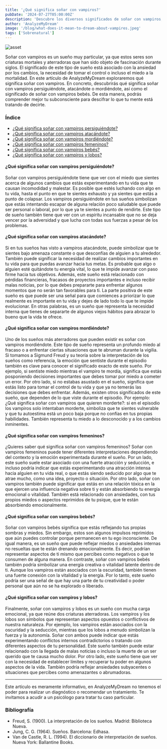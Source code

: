 ```yaml
---
title: '¿Qué significa soñar con vampiros?'
pubDate: '2024-07-27T05:00:00Z'
description: 'Descubre los diversos significados de soñar con vampiros, desde acecho y ataque hasta otros simbolismos.'
author: 'AnalyzeMyDream'
image: '/blog/what-does-it-mean-to-dream-about-vampires.jpeg'
tags: ['Sobrenatural']
---
```


![asset](/blog/what-does-it-mean-to-dream-about-vampires.jpeg)

Soñar con vampiros es un sueño muy particular, ya que estos seres son criaturas mortales y aterradoras que han sido objeto de fascinación durante siglos. El significado de este tipo de sueño está asociado con la ansiedad por los cambios, la necesidad de tomar el control o incluso el miedo a la mortalidad. En este artículo de AnalyzeMyDream exploraremos qué significa soñar con vampiros. En concreto, descubrirás qué significa soñar con vampiros persiguiéndote, atacándote o mordiéndote, así como el significado de soñar con vampiros bebés. De esta manera, podrás comprender mejor tu subconsciente para descifrar lo que tu mente está tratando de decirte.

### Índice

- [¿Qué significa soñar con vampiros persiguiéndote?](#qué-significa-soñar-con-vampiros-persiguiéndote)
- [¿Qué significa soñar con vampiros atacándote?](#qué-significa-soñar-con-vampiros-atacándote)
- [¿Qué significa soñar con vampiros mordiéndote?](#qué-significa-soñar-con-vampiros-mordiéndote)
- [¿Qué significa soñar con vampiros femeninos?](#qué-significa-soñar-con-vampiros-femeninos)
- [¿Qué significa soñar con vampiros bebés?](#qué-significa-soñar-con-vampiros-bebés)
- [¿Qué significa soñar con vampiros y lobos?](#qué-significa-soñar-con-vampiros-y-lobos)

#### ¿Qué significa soñar con vampiros persiguiéndote?

Soñar con vampiros persiguiéndote tiene que ver con el miedo que sientes acerca de algunos cambios que estás experimentando en tu vida que te causan incomodidad y malestar. Es posible que estés luchando con algo en tu vida, hasta el punto en que te sientes exhausto y ya sientes que estás a punto de colapsar. Los vampiros persiguiéndote en tus sueños simbolizan que estás intentando escapar de alguna relación poco saludable que puede ser personal o laboral, por lo que ya te sientes a punto de rendirte. Este tipo de sueño también tiene que ver con un espíritu incansable que no se deja vencer por la adversidad y que lucha con todas sus fuerzas a pesar de los problemas.

#### ¿Qué significa soñar con vampiros atacándote?

Si en tus sueños has visto a vampiros atacándote, puede simbolizar que te sientes bajo amenaza constante o que desconfías de alguien a tu alrededor. También puede significar la necesidad de realizar cambios importantes en tu vida para que puedas avanzar hacia tus metas. Es probable que algo o alguien esté quitándote tu energía vital, lo que te impide avanzar con paso firme hacia tus objetivos. Además, este sueño está relacionado con pérdidas financieras, fracasos de proyectos importantes e incluso recibir malas noticias, por lo que debes prepararte para enfrentar algunos momentos que no serán tan favorables para ti. La parte positiva de este sueño es que puede ser una señal para que comiences a priorizar lo que realmente es importante en tu vida y dejes de lado todo lo que te impide evolucionar. En otras palabras, es un sueño que representa la necesidad interna que tienes de separarte de algunos viejos hábitos para abrazar lo bueno que la vida te ofrece.

#### ¿Qué significa soñar con vampiros mordiéndote?

Uno de los sueños más aterradores que pueden existir es soñar con vampiros mordiéndote. Este tipo de sueño representa un profundo miedo al fracaso o a enfrentar ciertas situaciones que te abruman durante la vigilia. Si tomamos a Sigmund Freud y su teoría sobre la interpretación de los sueños como referencia, la emoción que sentiste durante el episodio también es clave para conocer el significado exacto de este sueño. Por ejemplo, si sentiste miedo mientras el vampiro te mordía, significa que estás posponiendo decisiones importantes que debes tomar por miedo a cometer un error. Por otro lado, si no estabas asustado en el sueño, significa que estás listo para tomar el control de tu vida y que ya no temerás las decisiones que debes enfrentar. Además, existen otros significados de este sueño, que dependen de lo que viste durante el episodio. Por ejemplo: 
¿Qué significa soñar con vampiros que quieren morderte?: si en el episodio los vampiros solo intentaban morderte, simboliza que te sientes vulnerable y que tu autoestima está un poco baja porque no confías en tus propias habilidades. También representa tu miedo a lo desconocido y a los cambios inminentes.

#### ¿Qué significa soñar con vampiros femeninos?

¿Quieres saber qué significa soñar con vampiros femeninos? Soñar con vampiros femeninos puede tener diferentes interpretaciones dependiendo del contexto y la emoción experimentada durante el sueño. Por un lado, este sueño suele estar asociado con una fuerte atracción y seducción, e incluso podría indicar que estás experimentando una atracción intensa hacia alguien en tu vida real, o que estás siendo seducido por algo que te atrae mucho, como una idea, proyecto o situación. Por otro lado, soñar con vampiros también puede significar que estás en una relación tóxica en la que ejercen una influencia negativa sobre ti y están absorbiendo tu energía emocional o vitalidad. También está relacionado con ansiedades, con tus propios miedos o aspectos reprimidos de tu psique, que te están absorbiendo emocionalmente.

#### ¿Qué significa soñar con vampiros bebés?

Soñar con vampiros bebés significa que estás reflejando tus propias sombras y miedos. Sin embargo, estos son algunos impulsos reprimidos que aún puedes controlar porque permanecen en tu ego inconsciente. De igual manera, es un sueño que puede reflejar miedos o ansiedades internas no resueltas que te están drenando emocionalmente. Es decir, podrían representar aspectos de ti mismo que percibes como negativos o que te consumen de alguna manera. En contraste, soñar con vampiros bebés también podría simbolizar una energía creativa o vitalidad latente dentro de ti. Aunque los vampiros están asociados con la oscuridad, también tienen una fuerte conexión con la vitalidad y la energía. Por lo tanto, este sueño podría ser una señal de que hay una parte de tu creatividad o poder personal que aún no se ha explorado o liberado.

#### ¿Qué significa soñar con vampiros y lobos?

Finalmente, soñar con vampiros y lobos es un sueño con mucha carga emocional, ya que reúne dos criaturas aterradoras. Los vampiros y los lobos son símbolos que representan aspectos opuestos o conflictivos de nuestra naturaleza. Por ejemplo, los vampiros están asociados con la oscuridad y la seducción, mientras que los lobos a menudo simbolizan la fuerza y la autonomía. Soñar con ambos puede indicar que estás experimentando conflictos internos contradictorios o tratando con diferentes aspectos de tu personalidad. Este sueño también puede estar relacionado con la llegada de malas noticias o incluso la muerte de un ser querido que te causa mucho dolor. Por otro lado, este sueño tiene que ver con la necesidad de establecer límites y recuperar tu poder en algunos aspectos de la vida. También podría reflejar ansiedades subyacentes o situaciones que percibes como amenazantes o abrumadoras.

---

Este artículo es meramente informativo, en AnalyzeMyDream no tenemos el poder para realizar un diagnóstico o recomendar un tratamiento. Te invitamos a acudir a un psicólogo para tratar tu caso particular.

### Bibliografía

- Freud, S. (1900). La interpretación de los sueños. Madrid: Biblioteca Nueva.
- Jung, C. G. (1964). Sueños. Barcelona: Edhasa.
- Van de Castle, R. L. (1994). El diccionario de interpretación de sueños. Nueva York: Ballantine Books.
